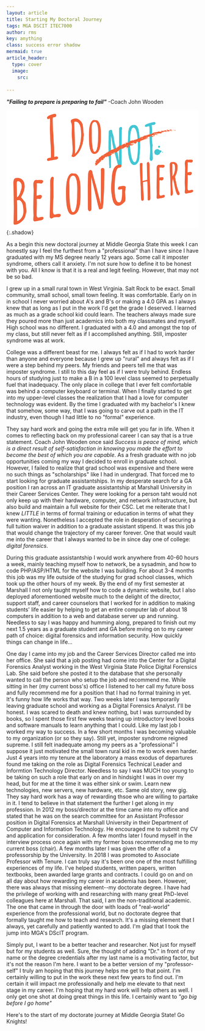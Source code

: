 ```yaml
---
layout: article
title: Starting My Doctoral Journey
tags: MGA DSCIT ITEC7000
author: rms
key: anything
class: success error shadow
mermaid: true
article_header:
  type: cover
  image:
    src:
    
---
```

***"Failing to prepare is preparing to fail"*** -Coach John Wooden

![Image](/images/MGA/imposter.png){:.shadow}

As a begin this new doctoral journey at Middle Georgia State this week I can honestly say I feel the furthest from a "professional" than I have since I have graduated with my MS degree nearly 12 years ago. Some call it imposter syndrome, others call it anxiety. I'm not sure how to define it to be honest with you. All I know is that it is a real and legit feeling. However, that may not be so bad.

I grew up in a small rural town in West Virginia. Salt Rock to be exact. Small community, small school, small town feeling. It was comfortable. Early on in in school I never worried about A's and B's or making a 4.0 GPA as I always knew that as long as I put in the work I'd get the grade I deserved. I learned as much as a grade school kid could learn. The teachers always made sure they poured more than just academics into both my classmates and myself. High school was no different. I graduated with a 4.0 and amongst the top of my class, but still never felt as if I accomplished anything. Still, imposter syndrome was at work.

College was a different beast for me. I always felt as if I had to work harder than anyone and everyone because I grew up "rural" and always felt as if I were a step behind my peers. My friends and peers tell me that was imposter syndrome. I still to this day feel as if I were truly behind. Endless hours of studying just to make a B in a 100 level class seemed to perpetually fuel that inadequacy. The only place in college that I ever felt comfortable was behind a computer keyboard or terminal. When I finally started to get into my upper-level classes the realization that I had a love for computer technology was evident. By the time I graduated with my bachelor's I knew that somehow, some way, that I was going to carve out a path in the IT industry, even though I had little to no "formal" experience.

They say hard work and going the extra mile will get you far in life. When it comes to reflecting back on my professional career I can say that is a true statement. Coach John Wooden once said *Success is peace of mind, which is a direct result of self-satisfaction in knowing you made the effort to become the best of which you are capable*. As a fresh graduate with no job opportunities coming my way I decided to enroll in graduate school. However, I failed to realize that grad school was expensive and there were no such things as "scholarships" like I had in undergrad. That forced me to start looking for graduate assistantships. In my desperate search for a GA position I ran across an IT graduate assistantship at Marshall University in their Career Services Center. They were looking for a person taht would not only keep up with their hardware, computer, and network infrastructure, but also build and maintain a full website for their CSC. Let me reiterate that I knew *LITTLE* in terms of formal training or education in terms of what they were wanting. Nonetheless I accepted the role in desperation of securing a full tuition waiver in addition to a graduate assistant stipend. It was this job that would change the trajectory of my career forever. One that would vault me into the career that I always wanted to be in since day one of college: *digital forensics*.

During this graduate assistantship I would work anywhere from 40-60 hours a week, mainly teaching myself how to network, be a sysadmin, and how to code PHP/ASP/HTML for the website I was building. For about 3-4 months this job was my life outside of the studying for grad school classes, which took up the other hours of my week. By the end of my first semester at Marshall I not only taught myself how to code a dynamic website, but I also deployed aforementioned website much to the delight of the director, support staff, and career counselors that I worked for in addition to making students' life easier by helping to get an entire computer lab of about 18 computers in addition to a web and database server up and running. Needless to say I was happy and humming along, prepared to finish out my next 1.5 years as a graduate student and GA before mving on to my career path of choice: digital forensics and information security. How quickly things can change in life...

One day I came into my job and the Career Services Director called me into her office. She said that a job posting had come into the Center for a Digital Forensics Analyst working in the West Virginia State Police Digital Forensics Lab. She said before she posted it to the database that she personally wanted to call the person who setup the job and recommend me. While sitting in her (my current boss's) office I listened to her call my future boss and fully recommend me for a position that I had no formal training in yet. It's funny how life works that way. Two weeks later I was temporarily leaving graduate school and working as a Digital Forensics Analyst. I'll be honest. I was scared to death and knew nothing, but I was surrounded by books, so I spent those first few weeks tearing up introductory level books and software manuals to learn anything that I could. Like my last job I worked my way to success. In a few short months I was becoming valuable to my organization (or so they say). Still yet, imposter syndrome reigned supreme. I still felt inadequate among my peers as a "professional" I suppose it just motivated the small town rural kid in me to work even harder. Just 4 years into my tenure at the laboratory a mass exodus of departures found me taking on the role as Digital Forensics Technical Leader and Informtion Technology Director. Needless to say I was MUCH too young to be taking on such a role that early on and in hindsight I was in over my head, but for me at the time it was either sink or swim. Learn new technologies, new servers, new hardware, etc. Same old story, new gig. They say hard work has a way of rewarding thsoe who are willing to partake in it. I tend to believe in that statement the further I get along in my profession. In 2012 my boss/director at the time came into my office and stated that he was on the search committee for an Assistant Professor position in Digital Forensics at Marshall University in their Department of Computer and Information Technology. He encouraged me to submit my CV and application for consideration. A few months later I found myself in the interview process once again with my former boss recommending me to my current boss (chair). A few months later I was given the offer of a professorship by the University. In 2018 I was promoted to Associate Professor with Tenure. I can truly say it's been one one of the most fulfilling experiences of my life. I've helped students, written papers, written textbooks, been awarded large grants and contracts. I could go on and on all day about how rewarding my career in academia has been. However, there was always that missing element--my doctorate degree. I have had the privilege of working with and researching with many great PhD-level colleagues here at Marshall. That said, I am the non-traditional academic. The one that came in through the door with loads of "real-world" experience from the professional world, but no doctorate degree that formally taught me how to teach and research. It's a missing element that I always, yet carefully and patiently wanted to add. I'm glad that I took the jump into MGA's DScIT program. 

Simply put, I want to be a better teacher and researcher. Not just for myself but for my students as well. Sure, the thought of adding "Dr." in front of my name or the degree credentials after my last name is a motivating factor, but it's not the reason I'm here. I want to be a better version of my "professor-self" I truly am hoping that this journey helps me get to that point. I'm certainly willing to put in the work these next few years to find out. I'm certain it will impact me professionally and help me elevate to that next stage in my career. I'm hoping that my hard work will help others as well. I only get one shot at doing great things in this life. I certainly want to *"go big before I go home"*

Here's to the start of my doctorate journey at Middle Georgia State! Go Knights!  
